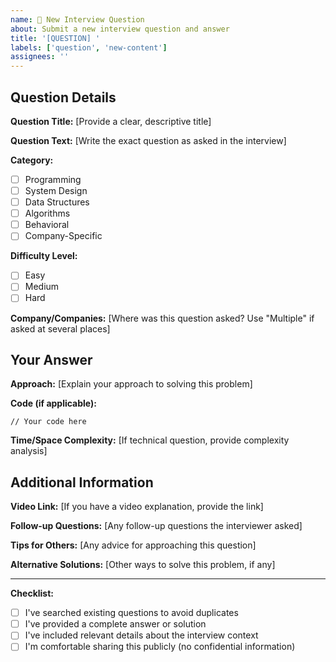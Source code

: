 ```yaml
---
name: 🤔 New Interview Question
about: Submit a new interview question and answer
title: '[QUESTION] '
labels: ['question', 'new-content']
assignees: ''
---
```


## Question Details

**Question Title:** 
[Provide a clear, descriptive title]

**Question Text:**
[Write the exact question as asked in the interview]

**Category:**
- [ ] Programming
- [ ] System Design
- [ ] Data Structures
- [ ] Algorithms
- [ ] Behavioral
- [ ] Company-Specific

**Difficulty Level:**
- [ ] Easy
- [ ] Medium
- [ ] Hard

**Company/Companies:**
[Where was this question asked? Use "Multiple" if asked at several places]

## Your Answer

**Approach:**
[Explain your approach to solving this problem]

**Code (if applicable):**
```language
// Your code here
```

**Time/Space Complexity:**
[If technical question, provide complexity analysis]

## Additional Information

**Video Link:**
[If you have a video explanation, provide the link]

**Follow-up Questions:**
[Any follow-up questions the interviewer asked]

**Tips for Others:**
[Any advice for approaching this question]

**Alternative Solutions:**
[Other ways to solve this problem, if any]

---

**Checklist:**
- [ ] I've searched existing questions to avoid duplicates
- [ ] I've provided a complete answer or solution
- [ ] I've included relevant details about the interview context
- [ ] I'm comfortable sharing this publicly (no confidential information)
